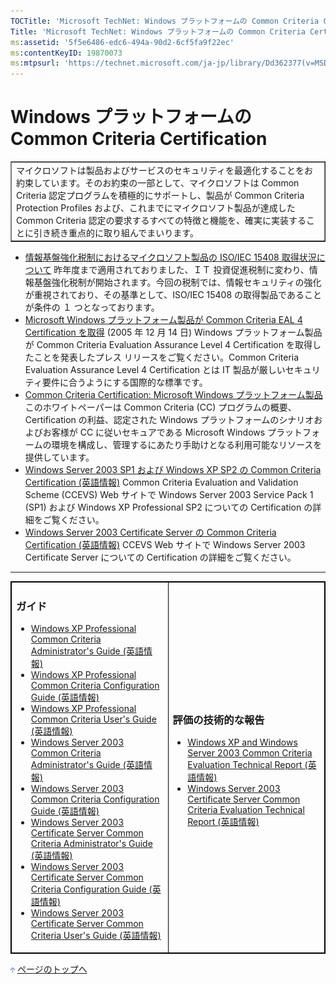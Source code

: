 ```yaml
---
TOCTitle: 'Microsoft TechNet: Windows プラットフォームの Common Criteria Certification'
Title: 'Microsoft TechNet: Windows プラットフォームの Common Criteria Certification'
ms:assetid: '5f5e6486-edc6-494a-90d2-6cf5fa9f22ec'
ms:contentKeyID: 19870073
ms:mtpsurl: 'https://technet.microsoft.com/ja-jp/library/Dd362377(v=MSDN.10)'
---
```


Windows プラットフォームの Common Criteria Certification
========================================================

<table border="1" cellpadding="0" cellspacing="0">
<tbody>
<tr>
<td>
マイクロソフトは製品およびサービスのセキュリティを最適化することをお約束しています。そのお約束の一部として、マイクロソフトは Common Criteria 認定プログラムを積極的にサポートし、製品が Common Criteria Protection Profiles および、これまでにマイクロソフト製品が達成した Common Criteria 認定の要求するすべての特徴と機能を、確実に実装することに引き続き重点的に取り組んでまいります。

</td>
</tr>
</tbody>
</table>
 
-   [情報基盤強化税制におけるマイクロソフト製品の ISO/IEC 15408 取得状況について](http://www.microsoft.com/japan/technet/security/news/isoiec15408.mspx)
    昨年度まで適用されておりました、ＩＴ 投資促進税制に変わり、情報基盤強化税制が開始されます。今回の税制では、情報セキュリティの強化が重視されており、その基準として、ISO/IEC 15408 の取得製品であることが条件の １ つとなっております。
-   [Microsoft Windows プラットフォーム製品が Common Criteria EAL 4 Certification を取得](http://www.microsoft.com/japan/presspass/detail.aspx?newsid=2535)
    (2005 年 12 月 14 日) Windows プラットフォーム製品が Common Criteria Evaluation Assurance Level 4 Certification を取得したことを発表したプレス リリースをご覧ください。Common Criteria Evaluation Assurance Level 4 Certification とは IT 製品が厳しいセキュリティ要件に合うようにする国際的な標準です。
-   [Common Criteria Certification: Microsoft Windows プラットフォーム製品](http://www.microsoft.com/japan/technet/security/prodtech/windowsserver2003/ccc/cccwp.mspx)
    このホワイトペーパーは Common Criteria (CC) プログラムの概要、Certification の利益、認定された Windows プラットフォームのシナリオおよびお客様が CC に従いセキュアである Microsoft Windows プラットフォームの環境を構成し、管理するにあたり手助けとなる利用可能なリソースを提供しています。
-   [Windows Server 2003 SP1 および Windows XP SP2 の Common Criteria Certification (英語情報)](http://www.niap-ccevs.org/cc-scheme/st/vid10151/)
    Common Criteria Evaluation and Validation Scheme (CCEVS) Web サイトで Windows Server 2003 Service Pack 1 (SP1) および Windows XP Professional SP2 についての Certification の詳細をご覧ください。
-   [Windows Server 2003 Certificate Server の Common Criteria Certification (英語情報)](http://www.niap-ccevs.org/cc-scheme/st/vid9506/)
    CCEVS Web サイトで Windows Server 2003 Certificate Server についての Certification の詳細をご覧ください。

------------------------------------------------------------------------

 
<table style="border:1px solid black;">
<colgroup>
<col width="50%" />
<col width="50%" />
</colgroup>
<tbody>
<tr class="odd">
<td style="border:1px solid black;"><div class="borderRight">
<div class="LeftCol">
<h3 id="ガイド">ガイド</h3>
<ul>
<li><a href="http://download.microsoft.com/download/e/8/9/e897a1ee-0273-4694-b155-ad02f7b2b4d5/wxp_common_criteria_admin_guide.zip">Windows XP Professional Common Criteria Administrator's Guide (英語情報)</a><br />
</li>
<li><a href="http://download.microsoft.com/download/5/3/b/53b53a3e-39d5-4d30-86f2-146aa2c7be45/wxp_common_criteria_configuration_guide.zip">Windows XP Professional Common Criteria Configuration Guide (英語情報)</a><br />
</li>
<li><a href="http://download.microsoft.com/download/d/3/0/d304ab38-567c-4fad-a368-a3661ca1a16d/wxp_common_criteria_user_guide.zip">Windows XP Professional Common Criteria User's Guide (英語情報)</a><br />
</li>
<li><a href="http://download.microsoft.com/download/0/b/4/0b45ffb0-0fe4-43b1-b71b-fb4c5745d4a2/ws03_common_criteria_admin_guide.zip">Windows Server 2003 Common Criteria Administrator's Guide (英語情報)</a><br />
</li>
<li><a href="http://download.microsoft.com/download/4/6/4/46402d2a-45ce-4c1e-98d2-51cb7c9a1556/ws03_common_criteria_configuration_guide.zip">Windows Server 2003 Common Criteria Configuration Guide (英語情報)</a><br />
</li>
<li><a href="http://download.microsoft.com/download/1/7/6/17654a53-4910-486c-996e-731e4af226cf/ws03certserver_common_criteria_admin_guide.zip">Windows Server 2003 Certificate Server Common Criteria Administrator's Guide (英語情報)</a><br />
</li>
<li><a href="http://download.microsoft.com/download/f/2/0/f206c1fe-b176-4910-a812-68767867ee01/ws03certserver_common_criteria_configuration_guide.zip">Windows Server 2003 Certificate Server Common Criteria Configuration Guide (英語情報)</a><br />
</li>
<li><a href="http://download.microsoft.com/download/3/8/f/38fea1db-c75a-4487-9bbf-f5047840c555/ws03certserver_common_criteria_user_guide.zip">Windows Server 2003 Certificate Server Common Criteria User's Guide (英語情報)</a><br />
</li>
</ul>
</div>
</div></td>
<td style="border:1px solid black;"><div class="RightCol">
<h3 id="評価の技術的な報告">評価の技術的な報告</h3>
<ul>
<li><a href="http://www.microsoft.com/downloads/details.aspx?familyid=63cf2a1e-f578-4bb5-9245-d411f0f64265&amp;displaylang=en">Windows XP and Windows Server 2003 Common Criteria Evaluation Technical Report (英語情報)</a><br />
</li>
<li><a href="http://www.microsoft.com/downloads/details.aspx?familyid=a594e77f-dcbb-4787-9d68-e4689e60a314&amp;displaylang=en">Windows Server 2003 Certificate Server Common Criteria Evaluation Technical Report (英語情報)</a><br />
</li>
</ul>
</div></td>
</tr>
</tbody>
</table>
 

[<img src="images/dd362377.arrow_px_up(ja-jp,TechNet.10).gif" alt="ページのトップへ" width="7" height="9" />](#top) [ページのトップへ](#top)
